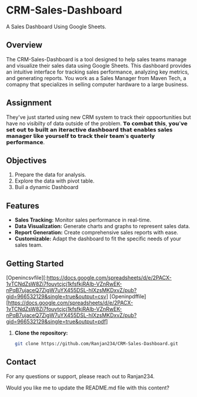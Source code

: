 # CRM-Sales-Dashboard

A Sales Dashboard Using Google Sheets.

## Overview

The CRM-Sales-Dashboard is a tool designed to help sales teams manage and visualize their sales data using Google Sheets. This dashboard provides an intuitive interface for tracking sales performance, analyzing key metrics, and generating reports.
You work as a Sales Manager from Maven Tech, a comapny that specializes in selling computer hardware to a large business.

## Assignment
They've just started using new CRM system to track their oppoortunities but have no visibilty of data outside of the problem.
𝗧𝗼 𝗰𝗼𝗺𝗯𝗮𝘁 𝘁𝗵𝗶𝘀, 𝘆𝗼𝘂'𝘃𝗲 𝘀𝗲𝘁 𝗼𝘂𝘁 𝘁𝗼 𝗯𝘂𝗶𝗹𝘁 𝗮𝗻 𝗶𝘁𝗲𝗿𝗮𝗰𝘁𝗶𝘃𝗲 𝗱𝗮𝘀𝗵𝗯𝗼𝗮𝗿𝗱 𝘁𝗵𝗮𝘁 𝗲𝗻𝗮𝗯𝗹𝗲𝘀 𝘀𝗮𝗹𝗲𝘀 𝗺𝗮𝗻𝗮𝗴𝗲𝗿 𝗹𝗶𝗸𝗲 𝘆𝗼𝘂𝗿𝘀𝗲𝗹𝗳 𝘁𝗼 𝘁𝗿𝗮𝗰𝗸 𝘁𝗵𝗲𝗶𝗿 𝘁𝗲𝗮𝗺'𝘀 𝗾𝘂𝗮𝘁𝗲𝗿𝗹𝘆 𝗽𝗲𝗿𝗳𝗼𝗿𝗺𝗮𝗻𝗰𝗲.

## Objectives
1. Prepare the data for analysis.
2. Explore the data with pivot table.
3. Buil a dynamic Dashboard

## Features

- **Sales Tracking:** Monitor sales performance in real-time.
- **Data Visualization:** Generate charts and graphs to represent sales data.
- **Report Generation:** Create comprehensive sales reports with ease.
- **Customizable:** Adapt the dashboard to fit the specific needs of your sales team.

## Getting Started

[Openincsvfile][:https://docs.google.com/spreadsheets/d/e/2PACX-1vTCNdZsW8Zi7fouytcjcj1kfsfkjRAIb-VZnRwEK-nPqB7ujaceQ7ZigW7uYX455DSL-hIXzsMKDxvZ/pub?gid=966532129&single=true&output=csv]
[Openinpdffile][https://docs.google.com/spreadsheets/d/e/2PACX-1vTCNdZsW8Zi7fouytcjcj1kfsfkjRAIb-VZnRwEK-nPqB7ujaceQ7ZigW7uYX455DSL-hIXzsMKDxvZ/pub?gid=966532129&single=true&output=pdf]

1. **Clone the repository:**
   ```sh
   git clone https://github.com/Ranjan234/CRM-Sales-Dashboard.git
   
## Contact
For any questions or support, please reach out to Ranjan234.

Would you like me to update the README.md file with this content?

   
